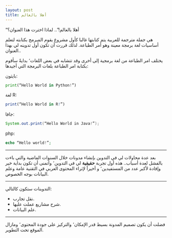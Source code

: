 ```yaml
---
layout: post
title: أهلا بالعالم
---
```


“أهلا بالعالم!”..  لماذا اخترت هذا العنوان؟

هي جملة مترجمة للعربية يتم كتابتها غالبا كأول مشروع يقوم المبرمج بكتابته لتعلم أساسيات لغة برمجة معينة وهو أمر الطباعة.
لذلك قررت أن تكون أول تدوينه لي بهذا العنوان..

يختلف امر الطباعة من لغة برمجية إلى أخرى وقد تتشابه في بعض اللغات٬ بدايةً سأقوم بكتابة امر الطباعة بلغات البرمجة التي أجيدها:

بايثون:

```python
print(“Hello World in Python!”)
```

لغة R:

```R
print(“Hello World in R!”)
```

جافا:

```java
System.out.print(“Hello World in Java!”);
```

php:

```php
echo “Hello world!”;
```

---
بعد عدة محاولات لي في التدوين بإنشاء مدونات خلال السنوات الماضية والتي باءت بالفشل لعدة أسباب..
هذه أول تجربة **حقيقية** لي في التدوين٬ وأتمنى أن تكون بداية خير وإفادة لأكبر عدد من المستفيدين٬ و أخيراً لإثراء المحتوى العربي في التقنية عامة وعلم البيانات بوجه الخصوص.


---
التدوينات ستكون كالتالي:

- نقل تجارب.
- شرح مشاريع عملت عليها.
- علم البيانات.


----
فضلت أن يكون تصميم المدونة بسيط قدر الإمكان٬ والتركيز على جودة المحتوى٬ ومازال الموقع تحت التطوير.

